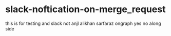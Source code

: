 # slack-noftication-on-merge_request
this is for testing and slack not anjl alikhan sarfaraz ongraph yes no along side
